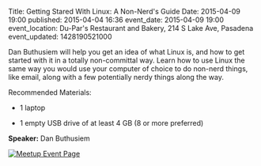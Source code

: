 Title: Getting Stared With Linux: A Non-Nerd's Guide
Date: 2015-04-09 19:00
published: 2015-04-04 16:36
event_date: 2015-04-09 19:00
event_location: Du-Par's Restaurant and Bakery, 214 S Lake Ave, Pasadena
event_updated: 1428190521000

Dan Buthusiem will help you get an idea of what Linux is, and how to get
started with it in a totally non-committal way. Learn how to use Linux the
same way you would use your computer of choice to do non-nerd things, like
email, along with a few potentially nerdy things along the way.

Recommended Materials:

*  1 laptop

*  1 empty USB drive of at least 4 GB (8 or more preferred)

**Speaker:** Dan Buthusiem 

[ ![Meetup Event Page]({filename}/images/meetup_logo_45.png) ](https://www.meetup.com/SGVTech/events/221073539/)
